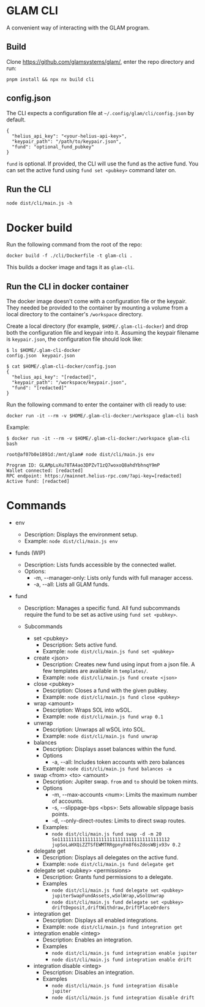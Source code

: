 # GLAM CLI

A convenient way of interacting with the GLAM program.

## Build

Clone https://github.com/glamsystems/glam/, enter the repo directory and run:

```
pnpm install && npx nx build cli
```

## config.json

The CLI expects a configuration file at `~/.config/glam/cli/config.json` by default.

```
{
  "helius_api_key": "<your-helius-api-key>",
  "keypair_path": "/path/to/keypair.json",
  "fund": "optional_fund_pubkey"
}
```

`fund` is optional. If provided, the CLI will use the fund as the active fund. You can set the active fund using `fund set <pubkey>` command later on.

## Run the CLI

```
node dist/cli/main.js -h
```

# Docker build

Run the following command from the root of the repo:

```
docker build -f ./cli/Dockerfile -t glam-cli .
```

This builds a docker image and tags it as `glam-cli`.

## Run the CLI in docker container

The docker image doesn't come with a configuration file or the keypair. They needed be provided to the container by mounting a volume from a local directory to the container's `/workspace` directory.

Create a local directory (for example, `$HOME/.glam-cli-docker`) and drop both the configuration file and keypair into it. Assuming the keypair filename is `keypair.json`, the configuration file should look like:

```
$ ls $HOME/.glam-cli-docker
config.json  keypair.json

$ cat $HOME/.glam-cli-docker/config.json
{
  "helius_api_key": "[redacted]",
  "keypair_path": "/workspace/keypair.json",
  "fund": "[redacted]"
}
```

Run the following command to enter the container with cli ready to use:

```
docker run -it --rm -v $HOME/.glam-cli-docker:/workspace glam-cli bash
```

Example:

```
$ docker run -it --rm -v $HOME/.glam-cli-docker:/workspace glam-cli bash

root@af07b0e1891d:/mnt/glam# node dist/cli/main.js env

Program ID: GLAMpLuXu78TA4ao3DPZvT1zQ7woxoQ8ahdYbhnqY9mP
Wallet connected: [redacted]
RPC endpoint: https://mainnet.helius-rpc.com/?api-key=[redacted]
Active fund: [redacted]
```

# Commands

- env

  - Description: Displays the environment setup.
  - Example: `node dist/cli/main.js env`

- funds (WIP)

  - Description: Lists funds accessible by the connected wallet.
  - Options:
    - -m, --manager-only: Lists only funds with full manager access.
    - -a, --all: Lists all GLAM funds.

- fund

  - Description: Manages a specific fund. All fund subcommands require the fund to be set as active using `fund set <pubkey>`.
  - Subcommands

    - set \<pubkey>
      - Description: Sets active fund.
      - Example: `node dist/cli/main.js fund set <pubkey>`
    - create \<json>
      - Description: Creates new fund using input from a json file. A few templates are available in `templates/`.
      - Example: `node dist/cli/main.js fund create <json>`
    - close \<pubkey>
      - Description: Closes a fund with the given pubkey.
      - Example: `node dist/cli/main.js fund close <pubkey>`
    - wrap \<amount>
      - Description: Wraps SOL into wSOL.
      - Example: `node dist/cli/main.js fund wrap 0.1`
    - unwrap
      - Description: Unwraps all wSOL into SOL.
      - Example: `node dist/cli/main.js fund unwrap`
    - balances
      - Description: Displays asset balances within the fund.
      - Options
        - -a, --all: Includes token accounts with zero balances
      - Example: `node dist/cli/main.js fund balances -a`
    - swap \<from> \<to> \<amount>
      - Description: Jupiter swap. `from` and `to` should be token mints.
      - Options
        - -m, --max-accounts \<num>: Limits the maximum number of accounts.
        - -s, --slippage-bps \<bps>: Sets allowable slippage basis points.
        - -d, --only-direct-routes: Limits to direct swap routes.
      - Examples:
        - `node dist/cli/main.js fund swap -d -m 20 So11111111111111111111111111111111111111112 jupSoLaHXQiZZTSfEWMTRRgpnyFm8f6sZdosWBjx93v 0.2`
    - delegate get
      - Description: Displays all delegates on the active fund.
      - Example: `node dist/cli/main.js fund delegate get`
    - delegate set \<pubkey> \<permissions>
      - Description: Grants fund permissions to a delegate.
      - Examples
        - `node dist/cli/main.js fund delegate set <pubkey> jupiterSwapFundAssets,wSolWrap,wSolUnwrap`
        - `node dist/cli/main.js fund delegate set <pubkey> driftDeposit,driftWithdraw,DriftPlaceOrders`
    - integration get
      - Description: Displays all enabled integrations.
      - Example: `node dist/cli/main.js fund integration get`
    - integration enable \<integ>
      - Description: Enables an integration.
      - Examples
        - `node dist/cli/main.js fund integration enable jupiter`
        - `node dist/cli/main.js fund integration enable drift`
    - integration disable \<integ>
      - Description: Disables an integration.
      - Examples
        - `node dist/cli/main.js fund integration disable jupiter`
        - `node dist/cli/main.js fund integration disable drift`
